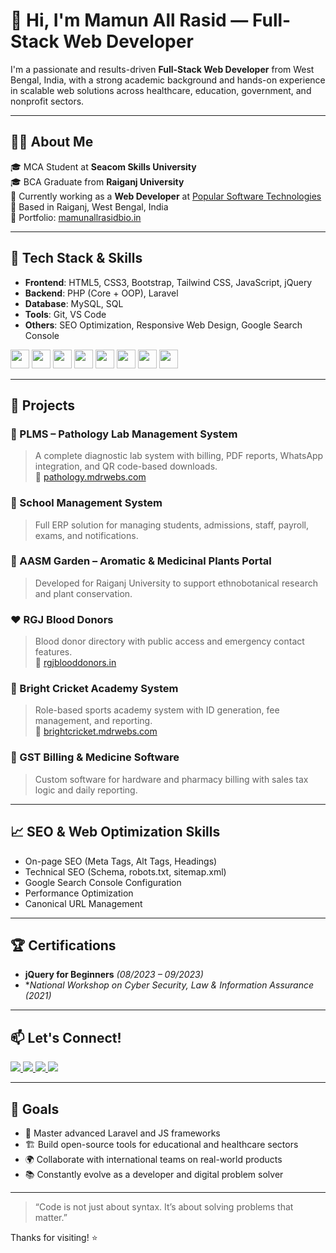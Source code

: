 # 👋 Hi, I'm Mamun All Rasid — Full-Stack Web Developer

I'm a passionate and results-driven **Full-Stack Web Developer** from West Bengal, India, with a strong academic background and hands-on experience in scalable web solutions across healthcare, education, government, and nonprofit sectors.

---

## 🧑‍💻 About Me

🎓 MCA Student at **Seacom Skills University**  
🎓 BCA Graduate from **Raiganj University**  
💼 Currently working as a **Web Developer** at [Popular Software Technologies](https://popularsoftech.com)  
📍 Based in Raiganj, West Bengal, India  
🔗 Portfolio: [mamunallrasidbio.in](http://mamunallrasidbio.in)

---

## 🔧 Tech Stack & Skills

- **Frontend**: HTML5, CSS3, Bootstrap, Tailwind CSS, JavaScript, jQuery  
- **Backend**: PHP (Core + OOP), Laravel  
- **Database**: MySQL, SQL  
- **Tools**: Git, VS Code  
- **Others**: SEO Optimization, Responsive Web Design, Google Search Console

<div align="left">
  <img src="https://cdn.jsdelivr.net/gh/devicons/devicon/icons/html5/html5-original.svg" height="30" />
  <img src="https://cdn.jsdelivr.net/gh/devicons/devicon/icons/css3/css3-original.svg" height="30" />
  <img src="https://cdn.jsdelivr.net/gh/devicons/devicon/icons/javascript/javascript-original.svg" height="30" />
  <img src="https://cdn.jsdelivr.net/gh/devicons/devicon/icons/jquery/jquery-original.svg" height="30" />
  <img src="https://cdn.jsdelivr.net/gh/devicons/devicon/icons/php/php-original.svg" height="30" />
  <img src="https://cdn.jsdelivr.net/gh/devicons/devicon/icons/mysql/mysql-original.svg" height="30" />
  <img src="https://cdn.jsdelivr.net/gh/devicons/devicon/icons/git/git-original.svg" height="30" />
  <img src="https://cdn.jsdelivr.net/gh/devicons/devicon/icons/vscode/vscode-original.svg" height="30" />
</div>

---

## 🚀 Projects

### 🔬 PLMS – Pathology Lab Management System  
> A complete diagnostic lab system with billing, PDF reports, WhatsApp integration, and QR code-based downloads.  
🔗 [pathology.mdrwebs.com](https://pathology.mdrwebs.com)

### 🏥 School Management System  
> Full ERP solution for managing students, admissions, staff, payroll, exams, and notifications.

### 🌿 AASM Garden – Aromatic & Medicinal Plants Portal  
> Developed for Raiganj University to support ethnobotanical research and plant conservation.

### ❤️ RGJ Blood Donors  
> Blood donor directory with public access and emergency contact features.  
🔗 [rgjblooddonors.in](http://rgjblooddonors.in)

### 🏏 Bright Cricket Academy System  
> Role-based sports academy system with ID generation, fee management, and reporting.  
🔗 [brightcricket.mdrwebs.com](https://brightcricket.mdrwebs.com)

### 🧾 GST Billing & Medicine Software  
> Custom software for hardware and pharmacy billing with sales tax logic and daily reporting.

---

## 📈 SEO & Web Optimization Skills

- On-page SEO (Meta Tags, Alt Tags, Headings)  
- Technical SEO (Schema, robots.txt, sitemap.xml)  
- Google Search Console Configuration  
- Performance Optimization  
- Canonical URL Management  

---

## 🏆 Certifications

- **jQuery for Beginners** *(08/2023 – 09/2023)*  
- **National Workshop on Cyber Security, Law & Information Assurance (2021)*  

---

## 📫 Let's Connect!

<a href="https://www.linkedin.com/in/mamun-all-rasid-1b5643241/" target="_blank">
  <img src="https://img.shields.io/badge/LinkedIn-0077B5?style=for-the-badge&logo=linkedin&logoColor=white" />
</a>
<a href="https://github.com/mamunallrasid" target="_blank">
  <img src="https://img.shields.io/badge/GitHub-181717?style=for-the-badge&logo=github&logoColor=white" />
</a>
<a href="https://www.instagram.com/m__rasid/" target="_blank">
  <img src="https://img.shields.io/badge/Instagram-E4405F?style=for-the-badge&logo=instagram&logoColor=white" />
</a>
<a href="mailto:mamunallrasid20@gmail.com" target="_blank">
  <img src="https://img.shields.io/badge/Gmail-D14836?style=for-the-badge&logo=gmail&logoColor=white" />
</a>

---

## 🎯 Goals

- 🧠 Master advanced Laravel and JS frameworks  
- 🏗️ Build open-source tools for educational and healthcare sectors  
- 🌍 Collaborate with international teams on real-world products  
- 📚 Constantly evolve as a developer and digital problem solver

---

> “Code is not just about syntax. It’s about solving problems that matter.”

Thanks for visiting! ⭐

